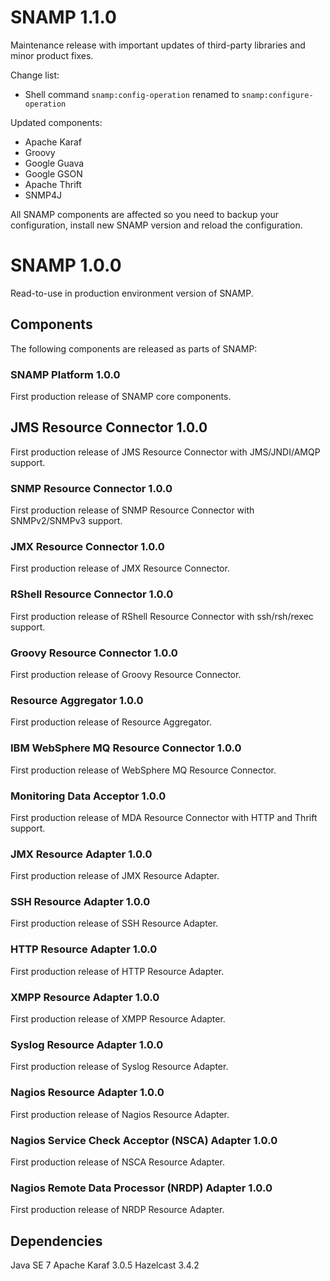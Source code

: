 # SNAMP 1.1.0
Maintenance release with important updates of third-party libraries and minor product fixes.

Change list:

* Shell command `snamp:config-operation` renamed to `snamp:configure-operation`

Updated components:

* Apache Karaf
* Groovy
* Google Guava
* Google GSON
* Apache Thrift
* SNMP4J

All SNAMP components are affected so you need to backup your configuration, install new SNAMP version and reload the configuration. 

# SNAMP 1.0.0
Read-to-use in production environment version of SNAMP.

## Components
The following components are released as parts of SNAMP:

### SNAMP Platform 1.0.0
First production release of SNAMP core components.

## JMS Resource Connector 1.0.0
First production release of JMS Resource Connector with JMS/JNDI/AMQP support.

### SNMP Resource Connector 1.0.0
First production release of SNMP Resource Connector with SNMPv2/SNMPv3 support.

### JMX Resource Connector 1.0.0
First production release of JMX Resource Connector.

### RShell Resource Connector 1.0.0
First production release of RShell Resource Connector with ssh/rsh/rexec support.

### Groovy Resource Connector 1.0.0
First production release of Groovy Resource Connector.

### Resource Aggregator 1.0.0
First production release of Resource Aggregator.

### IBM WebSphere MQ Resource Connector 1.0.0
First production release of WebSphere MQ Resource Connector.

### Monitoring Data Acceptor 1.0.0
First production release of MDA Resource Connector with HTTP and Thrift support.

### JMX Resource Adapter 1.0.0
First production release of JMX Resource Adapter.

### SSH Resource Adapter 1.0.0
First production release of SSH Resource Adapter.

### HTTP Resource Adapter 1.0.0
First production release of HTTP Resource Adapter.

### XMPP Resource Adapter 1.0.0
First production release of XMPP Resource Adapter.

### Syslog Resource Adapter 1.0.0
First production release of Syslog Resource Adapter.

### Nagios Resource Adapter 1.0.0
First production release of Nagios Resource Adapter.

### Nagios Service Check Acceptor (NSCA) Adapter 1.0.0
First production release of NSCA Resource Adapter.

### Nagios Remote Data Processor (NRDP) Adapter 1.0.0
First production release of NRDP Resource Adapter.

## Dependencies
Java SE 7
Apache Karaf 3.0.5
Hazelcast 3.4.2
